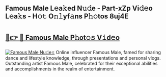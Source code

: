 ## Famous Male L𝚎a𝚔ed N𝚞𝚍e - Part-xZp Vi𝚍𝚎o L𝚎a𝚔s - H𝚘𝚝 O𝚗𝚕yf𝚊ns P𝚑𝚘tos 8uj4E

# <h2><a href="http://kfdqen7.oniu.top/?m=Famous+Male">🔗👉 🔴 Famous Male P𝚑ot𝚘𝚜 V𝚒d𝚎o</a></h2>

[![Famous Male Nu𝚍e𝚜](https://i.imgur.com/0qMVB7G.gif)](http://kfdqen7.oniu.top/?m=Famous+Male)
Online influencer Famous Male, famed for sharing dance and lifestyle knowledge, through presentations and personal vlogs. Outstanding artist Famous Male, celebrated for their exceptional abilities and accomplishments in the realm of entertainment.  
